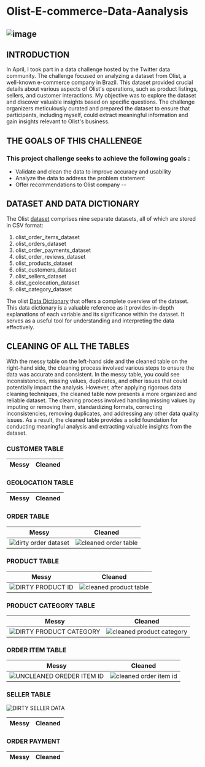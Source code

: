 # **Olist-E-commerce-Data-Aanalysis**
![image](https://github.com/tolamoye/Olist-E-commerce-Data-Aanalysis/assets/128150171/3eabf4f0-8701-4970-82de-75978d1ffed7)
--

## **INTRODUCTION**
In April, I took part in a data challenge hosted by the Twitter data community. The challenge focused on analyzing a dataset from Olist, a well-known e-commerce company in Brazil. This dataset provided crucial details about various aspects of Olist's operations, such as product listings, sellers, and customer interactions. My objective was to explore the dataset and discover valuable insights based on specific questions. The challenge organizers meticulously curated and prepared the dataset to ensure that participants, including myself, could extract meaningful information and gain insights relevant to Olist's business.


## **THE GOALS OF THIS CHALLENEGE**
### This project challenge seeks to achieve the following goals :
- Validate and clean the data to improve accuracy and usability
- Analyze the data to address the problem statement
- Offer recommendations to Olist company
--

## **DATASET AND DATA DICTIONARY**
The Olist [dataset](https://drive.google.com/drive/folders/1re0HnJD5TCNVkVDHoPQ08aByKMWRRRJC) comprises nine separate datasets, all of which are stored in CSV format:
1. olist_order_items_dataset
2. olist_orders_dataset
3. olist_order_payments_dataset
4. olist_order_reviews_dataset
5. olist_products_dataset
6. olist_customers_dataset
7. olist_sellers_dataset
8. olist_geolocation_dataset
9. olist_category_dataset

The olist [Data Dictionary](https://github.com/tolamoye/Olist-E-commerce-Data-Aanalysis/files/11643097/Olist.Data.Dictionary.2.pdf) that offers a complete overview of the dataset. This data dictionary is a valuable reference as it provides in-depth explanations of each variable and its significance within the dataset. It serves as a useful tool for understanding and interpreting the data effectively.

## **CLEANING OF ALL THE TABLES**

With the messy table on the left-hand side and the cleaned table on the right-hand side, the cleaning process involved various steps to ensure the data was accurate and consistent. In the messy table, you could see inconsistencies, missing values, duplicates, and other issues that could potentially impact the analysis. However, after applying rigorous data cleaning techniques, the cleaned table now presents a more organized and reliable dataset. The cleaning process involved handling missing values by imputing or removing them, standardizing formats, correcting inconsistencies, removing duplicates, and addressing any other data quality issues. As a result, the cleaned table provides a solid foundation for conducting meaningful analysis and extracting valuable insights from the dataset.

### **CUSTOMER TABLE**
Messy                                                           | Cleaned
:--------------------------------------------------------------:|:---------------------------------------------------------------:

### **GEOLOCATION TABLE**
Messy                                                           | Cleaned
:--------------------------------------------------------------:|:---------------------------------------------------------------:

### **ORDER TABLE**
Messy                                                           | Cleaned
:--------------------------------------------------------------:|:---------------------------------------------------------------:
![dirty order dataset](https://github.com/tolamoye/Olist-E-commerce-Data-Aanalysis/assets/128150171/1b3dc73f-d98f-44b9-bbcf-2a266e00ad8e) | ![cleaned order table](https://github.com/tolamoye/Olist-E-commerce-Data-Aanalysis/assets/128150171/887d78e4-72cf-4432-a408-db9624ed63b9)

### **PRODUCT TABLE**
Messy                                                           | Cleaned
:--------------------------------------------------------------:|:---------------------------------------------------------------:
![DIRTY PRODUCT ID](https://github.com/tolamoye/Olist-E-commerce-Data-Aanalysis/assets/128150171/dd929fa1-a3c2-46b7-b935-914120c690c7) | ![cleaned product table](https://github.com/tolamoye/Olist-E-commerce-Data-Aanalysis/assets/128150171/e32f61e8-f707-41a5-b518-782c98fd5149)


### **PRODUCT CATEGORY TABLE**

Messy                                                           | Cleaned
:--------------------------------------------------------------:|:---------------------------------------------------------------:
![DIRTY PRODUCT CATEGORY](https://github.com/tolamoye/Olist-E-commerce-Data-Aanalysis/assets/128150171/8b3057cd-7aa0-4d49-bea1-08b0f523a20b) | ![cleaned product category](https://github.com/tolamoye/Olist-E-commerce-Data-Aanalysis/assets/128150171/41c31141-6361-43f2-a150-61d4c6973639)


### **ORDER ITEM TABLE**

Messy                                                           | Cleaned
:--------------------------------------------------------------:|:---------------------------------------------------------------:
![UNCLEANED OREDER ITEM ID](https://github.com/tolamoye/Olist-E-commerce-Data-Aanalysis/assets/128150171/9fc64550-dd54-47da-8ed1-3341e80ec80b) | ![cleaned order item id](https://github.com/tolamoye/Olist-E-commerce-Data-Aanalysis/assets/128150171/dc51a753-6103-4060-a32e-8d3a1a2cddff)


### **SELLER TABLE**
![DIRTY SELLER DATA](https://github.com/tolamoye/Olist-E-commerce-Data-Aanalysis/assets/128150171/7c5e0d51-135b-47d5-a948-afe20a633bd1)

Messy                                                           | Cleaned
:--------------------------------------------------------------:|:---------------------------------------------------------------:

### **ORDER PAYMENT**

Messy                                                           | Cleaned
:--------------------------------------------------------------:|:---------------------------------------------------------------:

